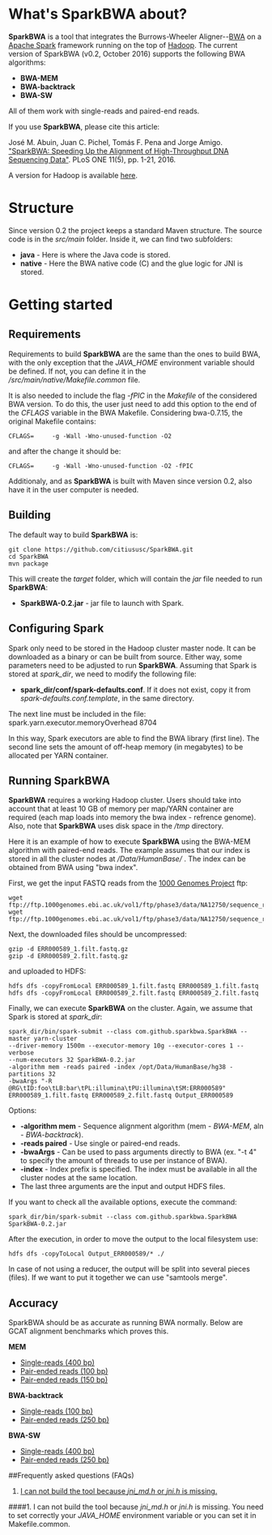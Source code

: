 # What's SparkBWA about? #

**SparkBWA** is a tool that integrates the Burrows-Wheeler Aligner--[BWA][1] on a [Apache Spark][4] framework running on the top of [Hadoop][2]. The current version of SparkBWA (v0.2, October 2016) supports the following BWA algorithms:

* **BWA-MEM**
* **BWA-backtrack**
* **BWA-SW**

All of them work with single-reads and paired-end reads.

If you use **SparkBWA**, please cite this article:

José M. Abuin, Juan C. Pichel, Tomás F. Pena and Jorge Amigo. ["SparkBWA: Speeding Up the Alignment of High-Throughput DNA Sequencing Data"][5]. PLoS ONE 11(5), pp. 1-21, 2016.

A version for Hadoop is available [here](https://github.com/citiususc/BigBWA).

# Structure #
Since version 0.2 the project keeps a standard Maven structure. The source code is in the *src/main* folder. Inside it, we can find two subfolders:

* **java** - Here is where the Java code is stored.
* **native** - Here the BWA native code (C) and the glue logic for JNI is stored.

# Getting started #

## Requirements
Requirements to build **SparkBWA** are the same than the ones to build BWA, with the only exception that the *JAVA_HOME* environment variable should be defined. If not, you can define it in the */src/main/native/Makefile.common* file. 

It is also needed to include the flag *-fPIC* in the *Makefile* of the considered BWA version. To do this, the user just need to add this option to the end of the *CFLAGS* variable in the BWA Makefile. Considering bwa-0.7.15, the original Makefile contains:

	CFLAGS=		-g -Wall -Wno-unused-function -O2

and after the change it should be:

	CFLAGS=		-g -Wall -Wno-unused-function -O2 -fPIC

Additionaly, and as **SparkBWA** is built with Maven since version 0.2, also have it in the user computer is needed.

## Building
The default way to build **SparkBWA** is:

	git clone https://github.com/citiususc/SparkBWA.git
	cd SparkBWA
	mvn package

This will create the *target* folder, which will contain the *jar* file needed to run **SparkBWA**:

* **SparkBWA-0.2.jar** - jar file to launch with Spark.

## Configuring Spark
Spark only need to be stored in the Hadoop cluster master node. It can be downloaded as a binary or can be built from source. Either way, some parameters need to be adjusted to run **SparkBWA**. Assuming that Spark is stored at *spark_dir*, we need to modify the following file:
* **spark_dir/conf/spark-defaults.conf**. If it does not exist, copy it from *spark-defaults.conf.template*, in the same directory.

The next line must be included in the file:
	spark.yarn.executor.memoryOverhead	8704
	
In this way, Spark executors are able to find the BWA library (first line). The second line sets the amount of off-heap memory (in megabytes) to be allocated per YARN container.

## Running SparkBWA ##
**SparkBWA** requires a working Hadoop cluster. Users should take into account that at least 10 GB of memory per map/YARN container are required (each map loads into memory the bwa index - refrence genome). Also, note that **SparkBWA** uses disk space in the */tmp* directory.

Here it is an example of how to execute **SparkBWA** using the BWA-MEM algorithm with paired-end reads. The example assumes that our index is stored in all the cluster nodes at */Data/HumanBase/* . The index can be obtained from BWA using "bwa index".

First, we get the input FASTQ reads from the [1000 Genomes Project][3] ftp:

	wget ftp://ftp.1000genomes.ebi.ac.uk/vol1/ftp/phase3/data/NA12750/sequence_read/ERR000589_1.filt.fastq.gz
	wget ftp://ftp.1000genomes.ebi.ac.uk/vol1/ftp/phase3/data/NA12750/sequence_read/ERR000589_2.filt.fastq.gz
	
Next, the downloaded files should be uncompressed:

	gzip -d ERR000589_1.filt.fastq.gz
	gzip -d ERR000589_2.filt.fastq.gz
	
and uploaded to HDFS:

	hdfs dfs -copyFromLocal ERR000589_1.filt.fastq ERR000589_1.filt.fastq
	hdfs dfs -copyFromLocal ERR000589_2.filt.fastq ERR000589_2.filt.fastq
	
Finally, we can execute **SparkBWA** on the cluster. Again, we assume that Spark is stored at *spark_dir*:

	spark_dir/bin/spark-submit --class com.github.sparkbwa.SparkBWA --master yarn-cluster
	--driver-memory 1500m --executor-memory 10g --executor-cores 1 --verbose 
	--num-executors 32 SparkBWA-0.2.jar 
	-algorithm mem -reads paired -index /opt/Data/HumanBase/hg38 -partitions 32
	-bwaArgs "-R @RG\tID:foo\tLB:bar\tPL:illumina\tPU:illumina\tSM:ERR000589"
	ERR000589_1.filt.fastq ERR000589_2.filt.fastq Output_ERR000589

Options:

* **-algorithm mem** - Sequence alignment algorithm (mem - *BWA-MEM*, aln - *BWA-backtrack*).
* **-reads paired** - Use single or paired-end reads.
* **-bwaArgs** - Can be used to pass arguments directly to BWA (ex. "-t 4" to
  specify the amount of threads to use per instance of BWA).
* **-index** - Index prefix is specified. The index must be available in all the cluster nodes at the same location.
* The last three arguments are the input and output HDFS files.

If you want to check all the available options, execute the command:

	spark_dir/bin/spark-submit --class com.github.sparkbwa.SparkBWA SparkBWA-0.2.jar

After the execution, in order to move the output to the local filesystem use:

	hdfs dfs -copyToLocal Output_ERR000589/* ./
	
In case of not using a reducer, the output will be split into several pieces (files). If we want to put it together we can use "samtools merge".

## Accuracy
SparkBWA should be as accurate as running BWA normally. Below are GCAT
alignment benchmarks which proves this.

**MEM**
* [Single-reads (400 bp)](http://www.bioplanet.com/gcat/reports/7771-ilmcxyuzdb/alignment/400bp-se-large-indel/sparkbwa-mem)
* [Pair-ended reads (100 bp)](http://www.bioplanet.com/gcat/reports/7770-ecfkcezhcs/alignment/100bp-pe-small-indel/sparkbwa-mem/compare-23-18)
* [Pair-ended reads (150 bp)](http://www.bioplanet.com/gcat/reports/7782-dhjurqbogc/alignment/150bp-pe-large-indel/sparkbwa-mem/compare-67-79)

**BWA-backtrack**
* [Single-reads (100 bp)](http://www.bioplanet.com/gcat/reports/7783-mzrshfceqp/alignment/100bp-se-small-indel/sparkbwa-samse/compare-26-35)
* [Pair-ended reads (250 bp)](http://www.bioplanet.com/gcat/reports/7784-rxjsfbmmmj/alignment/250bp-pe-large-indel/sparkbwa-sampe/compare-69-81)

**BWA-SW**
* [Single-reads (400 bp)](http://www.bioplanet.com/gcat/reports/7785-gdbodiqrmn/alignment/400bp-se-large-indel/sparkbwa-bwasw/compare-49-61)
* [Pair-ended reads (250 bp)](http://www.bioplanet.com/gcat/reports/7786-hteifmsqpm/alignment/250bp-pe-small-indel/sparkbwa-bwasw/compare-68-80)


##Frequently asked questions (FAQs)

1. [I can not build the tool because *jni_md.h* or *jni.h* is missing.](#building1)

####<a name="building1"></a>1. I can not build the tool because *jni_md.h* or *jni.h* is missing.
You need to set correctly your *JAVA_HOME* environment variable or you can set it in Makefile.common.

[1]: https://github.com/lh3/bwa
[2]: https://hadoop.apache.org/
[3]: http://www.1000genomes.org/
[4]: http://spark.apache.org/
[5]: http://dx.doi.org/10.1371/journal.pone.0155461
